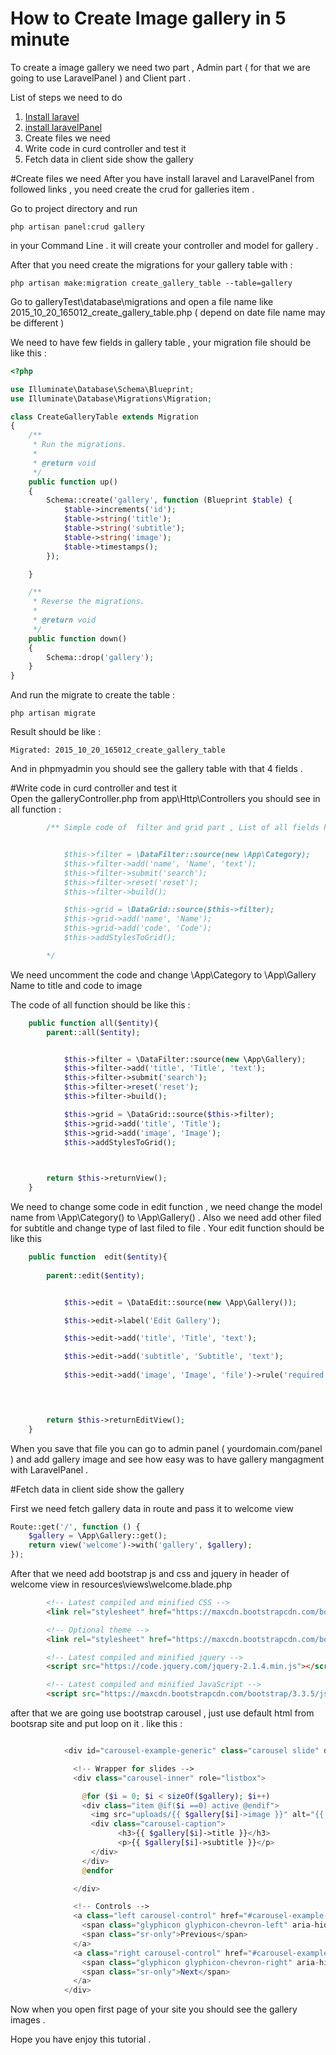 # How to Create Image gallery in 5 minute 
To create a image gallery we need two part , Admin part ( for that we are going to use LaravelPanel ) and Client part .

List of steps we need to do
1. [Install laravel](http://laravel.com/docs/5.1#installation)
2. [install laravelPanel](http://laravelpanel.com/docs/master/automatic-installation)
3. Create files we need 
4. Write code in curd controller and test it  
5. Fetch data in client side show the gallery 


#Create files we need 
After you have install laravel and LaravelPanel from followed links , you need create the crud for galleries item .

Go to project directory and run 
```
php artisan panel:crud gallery
```  
in your Command Line .  it will create your controller and model for gallery .

After that you need create the migrations for your gallery table with :
```
php artisan make:migration create_gallery_table --table=gallery
```
Go to galleryTest\database\migrations  and open a file name like 2015_10_20_165012_create_gallery_table.php ( depend on date file name may be different ) 
 
 We need to have few fields in gallery table  , your migration file should be like this :
 
```php
<?php

use Illuminate\Database\Schema\Blueprint;
use Illuminate\Database\Migrations\Migration;

class CreateGalleryTable extends Migration
{
    /**
     * Run the migrations.
     *
     * @return void
     */
    public function up()
    {
        Schema::create('gallery', function (Blueprint $table) {
            $table->increments('id');
            $table->string('title');
            $table->string('subtitle');
            $table->string('image');
            $table->timestamps();
        });

    }

    /**
     * Reverse the migrations.
     *
     * @return void
     */
    public function down()
    {
        Schema::drop('gallery');
    }
}

```

And run the migrate to create the table :
```
php artisan migrate 
```

Result should be like :
```
Migrated: 2015_10_20_165012_create_gallery_table
```

And in phpmyadmin you should see the gallery table with that 4 fields .

#Write code in curd controller and test it  
Open the galleryController.php from app\Http\Controllers you should see in all function : 
```php
        /** Simple code of  filter and grid part , List of all fields here : http://laravelpanel.com/docs/master/crud-fields


			$this->filter = \DataFilter::source(new \App\Category);
			$this->filter->add('name', 'Name', 'text');
			$this->filter->submit('search');
			$this->filter->reset('reset');
			$this->filter->build();

			$this->grid = \DataGrid::source($this->filter);
			$this->grid->add('name', 'Name');
			$this->grid->add('code', 'Code');
			$this->addStylesToGrid();

        */
```

We need uncomment the code and change \App\Category to \App\Gallery
Name to title and code to image  

The code of all function should be like this :
```php
    public function all($entity){
        parent::all($entity); 


			$this->filter = \DataFilter::source(new \App\Gallery);
			$this->filter->add('title', 'Title', 'text');
			$this->filter->submit('search');
			$this->filter->reset('reset');
			$this->filter->build();

			$this->grid = \DataGrid::source($this->filter);
			$this->grid->add('title', 'Title');
			$this->grid->add('image', 'Image');
			$this->addStylesToGrid();


                 
        return $this->returnView();
    }
```

We need to change some code in edit function  , we need change the model name from \App\Category() to  \App\Gallery() . Also we need add other filed for subtitle and change type of last filed to file . Your edit function should be like this
```php
    public function  edit($entity){
        
        parent::edit($entity);


			$this->edit = \DataEdit::source(new \App\Gallery());

			$this->edit->label('Edit Gallery');

			$this->edit->add('title', 'Title', 'text');

			$this->edit->add('subtitle', 'Subtitle', 'text');
		
			$this->edit->add('image', 'Image', 'file')->rule('required');



       
        return $this->returnEditView();
    }    
```
When you save that file you can go to admin panel ( yourdomain.com/panel ) and add gallery image and see how easy was to have gallery mangagment with LaravelPanel .

#Fetch data in client side show the gallery 

First we need fetch gallery data in route and pass it to welcome view 
```php
Route::get('/', function () {
	$gallery = \App\Gallery::get();
    return view('welcome')->with('gallery', $gallery);
});

```
After that we need add bootstrap js and css and jquery in header of welcome view in resources\views\welcome.blade.php
```html
        <!-- Latest compiled and minified CSS -->
        <link rel="stylesheet" href="https://maxcdn.bootstrapcdn.com/bootstrap/3.3.5/css/bootstrap.min.css">

        <!-- Optional theme -->
        <link rel="stylesheet" href="https://maxcdn.bootstrapcdn.com/bootstrap/3.3.5/css/bootstrap-theme.min.css">

        <!-- Latest compiled and minified jquery -->
        <script src="https://code.jquery.com/jquery-2.1.4.min.js"></script>

        <!-- Latest compiled and minified JavaScript -->
        <script src="https://maxcdn.bootstrapcdn.com/bootstrap/3.3.5/js/bootstrap.min.js"></script>
```
after that we are going use bootstrap carousel , just use default html from bootsrap site and put loop on it . like this : 
```php

            <div id="carousel-example-generic" class="carousel slide" data-ride="carousel">

              <!-- Wrapper for slides -->
              <div class="carousel-inner" role="listbox">

                @for ($i = 0; $i < sizeOf($gallery); $i++)
                <div class="item @if($i ==0) active @endif">
                  <img src="uploads/{{ $gallery[$i]->image }}" alt="{{ $gallery[$i]->title }}">
                  <div class="carousel-caption">
                        <h3>{{ $gallery[$i]->title }}</h3>
                        <p>{{ $gallery[$i]->subtitle }}</p>
                  </div>
                </div>
                @endfor

              </div>

              <!-- Controls -->
              <a class="left carousel-control" href="#carousel-example-generic" role="button" data-slide="prev">
                <span class="glyphicon glyphicon-chevron-left" aria-hidden="true"></span>
                <span class="sr-only">Previous</span>
              </a>
              <a class="right carousel-control" href="#carousel-example-generic" role="button" data-slide="next">
                <span class="glyphicon glyphicon-chevron-right" aria-hidden="true"></span>
                <span class="sr-only">Next</span>
              </a>
            </div>
```

Now when you open first page of your site you should see the gallery images .

Hope you have enjoy this tutorial .
